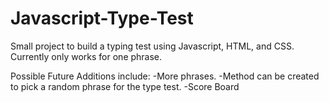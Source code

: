 # Javascript-Type-Test
Small project to build a typing test using Javascript, HTML, and CSS. Currently only works for one phrase.

Possible Future Additions include:
-More phrases.
-Method can be created to pick a random phrase for the type test.
-Score Board
